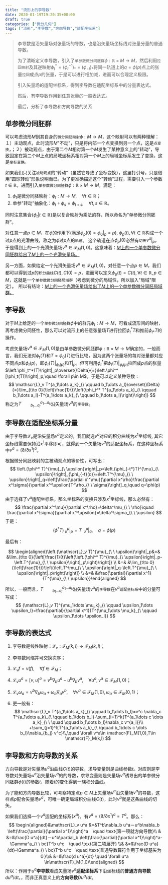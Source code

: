 ```yaml
---
title: "流形上的李导数"
date: 2020-01-19T19:20:35+08:00
draft: true
categories: ["微分几何"]
tags: ["流形","李导数","方向导数","适配坐标系"]
---
```



> 李导数是沿矢量场对张量场的导数，也是沿矢量场坐标线对张量分量的普通导数。
>
> 为了清晰定义李导数，引入了`单参数微分同胚群`$\phi:\mathbb{R}\times M\to M$，然后利用`拉回映射`及其逆映射$\phi_t^*=(\phi^{-1}_t)_*=(\phi_{-t})_*$将同一轨道上的$q=\phi(p)$点上的张量`拉回`成点$p$的张量，于是可以进行相加减，进而可以合理定义极限。
>
> 引入矢量场的适配坐标系，得到李导数在适配坐标系中的分量表达式。
>
> 然后，有李导数作用到任意张量的一般表达式。
>
> 最后，分析了李导数和方向导数的关系

<!--more-->

## 单参微分同胚群

可以考虑流形$M$到其自身的`微分同胚映射`$\phi:M\to M$，这个映射可以有两种理解：１）主动观点，此时流形$M$"不动"，只是将内部一个点变换到另一个点，这是`点变换`，；２）被动观点，由于第二个$M$相对第一个$M$发生了某种意义上的"转动"，导致固定在第二个$M$上点的局域坐标系相对第一个$M$上的局域坐标系发生了变换，这是`坐标变换`。

如果我们只关注`被动观点`的“转动”（虽然它导致了坐标变换），这里打引号，只是借用“圆球转动”形象说明而已。为了更准确描述这个"转动"过程，需要引入一个参数$t\in\mathbb{R}$，进而引入`单参数微分同胚群`$\phi:\mathbb{R}\times M \to M$，满足：

1. $\phi_t$是微分同胚映射：$\phi_t:M\to M, \quad \forall t\in \mathbb{R}$；
2. 单参"转动"抽象化：$\phi_t\circ\phi_s=\phi_{t+s},\quad \forall t,s\in \mathbb{R}$。

同时注意集合$\{\phi_t|t\in \mathbb{R}\}$是以复合映射为乘法的群，所以命名为"单参微分同胚群”。

对任意一点$p\in M$，在$\phi$的作用下(满足$\phi_p(0)=\phi_0|_p=p$),  $\phi_p(t),\forall t\in \mathbb{R}$构成一个过$p$点的光滑曲线，称之为$\phi$过$p$点的`轨道`。 这个轨道在点$\phi_p(0)$必然有`切矢`$v^a|_p$，于是得到上的一个光滑矢量场$v^a\in\mathscr{F}_M(1,0)$。这意味着：<u>*M*上的一个单参数微分同胚群给出了*M*上的一个光滑矢量场。</u>

另一方面，如果给定一个光滑矢量场$v^a\in\mathscr{F}_M(1,0)$，对任意一个点$p\in M$，我们都可以得到过$p$的`积分曲线`$C(t),C(0)=p$，进而可以定义$\phi_p(t)=C(t),\forall t\in\mathbb{R},p\in M$，这就是一个`单参数微分同胚局域群`（考虑到微分的局域性，所以加入"局域"限定）。　所以有结论：<u>*M*上的一个光滑矢量场给出了*M*上的一个单参数微分同胚局域群。</u>

## 李导数

对于$M$上给定的一个`单参微分同胚群`$\phi$中的群元$\phi_t:M\to M$，可看成流形间的映射，再考虑微分同胚性，那么可以对流形上的任意张量场$T$进行拉回$\phi_t^*T$和推前$\phi_{t*}T$的操作。

考虑矢量场$v^a\in \mathscr{F}_M(1,0)$是由单参数微分同胚群$\phi:\mathbb{R}\times M \to M$确定的，一般而言，我们无法对$\phi_t(T)$和$T=\phi_0(T)$进行比较，因为这两个张量场的每对张量都对应不同点$p$和$\phi_t(p)$，即$\left.\phi_t(T)\right|_{\phi_t(p)}$和$T|_p$。但可利用$\phi_t^*$把$\left.\phi_t(T)\right|_{\phi_t(p)}$拉回成$p$点的张量$\left.\phi_t^*(T)\right|_p\overset{\Delta}{=}\left.\phi^*[\phi_t(T)]\right|_p,\quad \forall p\in M$。于是可以定义某种导数：
$$
\mathscr{L}_v T^{a_1\dots a_k}_{\ \qquad b_1\dots a_l}\overset{\Delta}{=}\lim_{t\to 0}{\left[\frac{1}{t}\left(\phi_t^* T^{a_1\dots a_k}_{\ \qquad b_1\dots a_l}-T^{a_1\dots a_k}_{\ \qquad b_1\dots a_l}\right)\right]}
$$
称之为$T^{a_1\dots a_k}_{\ \qquad b_1\dots a_l}$沿矢量场$v^a$的`李导数`。

## 李导数在适配坐标系分量

由于李导数$\mathscr{L}_v$是沿矢量场$v^a$定义的，我们就选$v^a$对应的积分曲线为$x^1$坐标线, 其它坐标线需要保持沿$x^1$平移即可，就得到一个矢量场$v^a$的适配坐标系，在这种坐标系中$v^a=(\partial/\partial x^1)^a$。

根据微分同胚映射的主被动观点的等价性，可写出：
$$
\left.(\phi^* T)^{\mu}_{\ \upsilon}\right|_p=\left.(\phi_{-t*}T)^{\mu}_{\ \upsilon}\right|_{\phi_{-t}(q)}=\left.T'^{\mu}_{\ \ \upsilon}\right|_q=\left[\frac{\partial x'^\mu}{\partial x^\rho}\frac{\partial x^\sigma}{\partial x'^\upsilon}T^\rho_{\ \ \sigma}\right]_q,\quad q=\phi(p)
$$
由于选择了$v^a$适配坐标系，那么坐标系的变换只涉及$x^1$坐标线，那么必然有：
$$
\frac{\partial x'^\mu}{\partial x^\rho}=\delta^\mu_{\ \ \rho}\quad \frac{\partial x^\sigma}{\partial x'^\upsilon}=\delta^\sigma_{\ \ \upsilon}
$$
于是：
$$
\left.(\phi^* T)^{\mu}_{\ \upsilon}\right|_p=\left.T^\mu_{\ \ \upsilon}\right|_q,\quad q=\phi(p)
$$

最后有：

$$
\begin{aligned}\left.(\mathscr{L}_v T)^{\mu}_{\ \ \upsilon}\right|_p&=& &\lim_{t\to 0}{\left[\frac{1}{t}\left(\left.(\phi^* T)^{\mu}_{\ \upsilon}\right|_p-\left.T^{\mu}_{\ \ \upsilon}\right|_p\right)\right]} \\ &=& &\lim_{t\to 0}{\left[\frac{1}{t}\left(\left.T^\mu_{\ \ \upsilon}\right|_q-\left.T^{\mu}_{\ \ \upsilon}\right|_p\right)\right]} \\ &=& &\frac{\partial}{\partial x^1}{T^{\mu}_{\ \ \upsilon}}\end{aligned}
$$

所以，一般而言，$T^{a_1\dots a_k}_{\ \qquad b_1\dots a_l}$沿矢量场$v^a$的`李导数`在$v^a$`适配坐标系`中的分量可写成：
$$
(\mathscr{L}_v T)^{\mu_1\dots \mu_k}_{\ \qquad \upsilon_1\dots \upsilon_l}=\frac{\partial}{\partial x^1}{T^{\mu_1\dots \mu_k}_{\ \qquad \upsilon_1\dots \upsilon_l}}
$$

## 李导数的表达式

1. 李导数是线性映射：$\mathscr{L}_v:\mathscr{F}_M(k,l)\to\mathscr{F}_M(k,l)$；

2. 李导数同缩并可交换次序；

3. $\mathscr{L}_v f=v(f), \quad \forall f\in \mathscr{F}_M$；

4. $\mathscr{L}_v u^a=[v,u]^a=v^b\nabla_b u^a-u^b\nabla_b v^a,\quad \forall u^a,v^a\in \mathscr{F}_M(1,0)$；

5. $\mathscr{L}_v \omega_a=v^b\nabla_b\omega_a+\omega_b\nabla_a v^b,\quad \forall v^a\in \mathscr{F}_M(1,0),\omega_a\in \mathscr{F}_M(0,1)$；

6. 更一般有：
   $$
   \mathscr{L}_v T^{a_1\dots a_k}_{\ \qquad b_1\dots b_l}=v^c \nabla_c T^{a_1\dots a_k}_{\ \qquad b_1\dots b_l}-\sum_{i=1}^k{T^{a_1\dots c \dots a_k}_{\ \ \quad \qquad b_1\dots b_l}\nabla_c v^{a_i}}\\ +\sum_{j=1}^l{T^{a_1\dots a_k}_{\ \qquad b_1\dots c \dots b_l}\nabla_{b_j} v^c}\\,\quad \forall v^a\in \mathscr{F}_M(1,0),T\in \mathscr{F}_M(k,l)
   $$


## 李导数和方向导数的关系

方向导数是对矢量场$u^a$沿曲线$C(t)$的导数，求导变量则是曲线参数$t$。对应则是李导数对矢量场$u^a$沿矢量场$v^a$的的导数，求导变量则是矢量场$v^a$诱导出的单参微分同胚群$\phi(t)$的参数$t$，随着$t$的变化得到一族积分曲线。 

为了能和方向导数比较，可考察特定点$p\in M$上矢量场$u^a$沿矢量场$v^a$的导数，这样点$p$配合矢量场$v^a$，可唯一确定局域积分曲线$C(t)$，此时$v^a$就是这条曲线的切矢。　

如果我们选择一个$v^a$适配的坐标系$\{x^\mu\}$，有$v^a=(\partial/\partial x^1)^a=T^a$。那么：
$$
\begin{aligned}&\mathscr{L}_v u^a &=&T^b\nabla_b u^a－u^b\nabla_b \left(\frac{\partial}{\partial x^1}\right)^a　\quad \text{第一项就方向导数}\\ &
&=&\frac{D u^a}{dt}－u^b\partial_b \left(\frac{\partial}{\partial x^1}\right)^a-\Gamma^a_{\ \ bc}T^b u^c　\quad \text{第二项展开} \\& &=&\frac{D u^a}{dt}-\Gamma^a_{\ \ bc}T^b u^c　\quad \text{普通导数算符作用于坐标基矢为０}\\& &=&\frac{d u^a}{dt} \quad \forall u^a \in\mathscr{F}_M(1,0)\end{aligned}
$$
所以：作用于$u^a$**李导数**看成矢量场$v^a$**适配坐标系**下沿坐标线的**普通方向导数**$du^a/dt$。，而非正真意义上的**方向导数**$Du^a/dt$。

